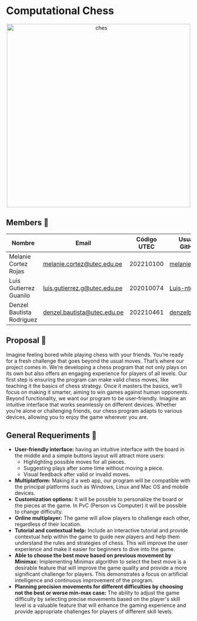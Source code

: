 # Computational Chess 

<center>
    <img src="https://github.com/melanie1512/computational-chess/assets/129910983/6f3e98f9-ed07-40d8-9e6c-1203e1c2d96f" alt="ches" width="500">
</center>

## Members :busts_in_silhouette:

| Nombre     | Email                  | Código UTEC | Usuario GitHub     |
|------------|------------------------|-------------|--------------------|
| Melanie Cortez Rojas | melanie.cortez@utec.edu.pe       | 202210100      | [melanie1512](https://github.com/melanie1512) |
| Luis Gutierrez Guanilo | luis.gutierrez.g@utec.edu.pe      | 202010074      | [Luis-ntonio](https://github.com/Luis-ntonio) |
| Denzel Bautista Rodriguez | denzel.bautista@utec.edu.pe     | 202210461      | [denzelbautista](https://github.com/denzelbautista) |

## Proposal :thought_balloon:
Imagine feeling bored while playing chess with your friends. You’re ready for a fresh challenge that goes beyond the usual moves. That’s where our project comes in. We’re developing a chess program that not only plays on its own but also offers an engaging experience for players of all levels. Our first step is ensuring the program can make valid chess moves, like teaching it the basics of chess strategy. Once it masters the basics, we’ll focus on making it smarter, aiming to win games against human opponents. Beyond functionality, we want our program to be user-friendly. Imagine an intuitive interface that works seamlessly on different devices. Whether you’re alone or challenging friends, our chess program adapts to various devices, allowing you to enjoy the game wherever you are.

## General Requeriments :memo:

* **User-friendly interface:** having an intuitive interface with the board in the middle and a simple buttons layout will attract more users:
  * Highlighting possible moves for all pieces.
  * Suggesting plays after some time without moving a piece.
  * Visual feedback after valid or invalid moves.
* **Multiplatform:** Making it a web app, our program will be compatible with the principal platforms such as Windows, Linux and Mac OS and mobile devices.
* **Customization options:** It will be possible to personalize the board or the pieces at the game. In PvC (Person vs Computer) it will be possible to change difficulty.
* **Online multiplayer:** The game will allow players to challenge each other, regardless of their location.
* **Tutorial and contextual help:** Include an interactive tutorial and provide contextual help within the game to guide new players and help them understand the rules and strategies of chess. This will improve the user experience and make it easier for beginners to dive into the game.
* **Able to choose the best move based on previous movement by Minimax:** Implementing Minimax algorithm to select the best move is a desirable feature that will improve the game quality and provide a more significant challenge for players. This demonstrates a focus on artificial intelligence and continuous improvement of the program.
* **Planning precision movements for different difficulties by choosing not the best or worse min-max case:** The ability to adjust the game difficulty by selecting precise movements based on the player's skill level is a valuable feature that will enhance the gaming experience and provide appropriate challenges for players of different skill levels.

